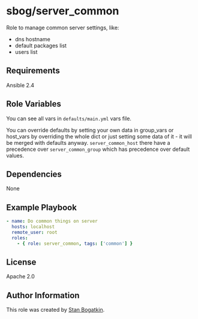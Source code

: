 # sbog/server_common

Role to manage common server settings, like:
* dns hostname
* default packages list
* users list

## Requirements

Ansible 2.4

## Role Variables

You can see all vars in `defaults/main.yml` vars file.

You can override defaults by setting your own data in
group_vars or host_vars by overriding the whole dict or just setting some data
of it - it will be merged with defaults anyway. `server_common_host` there
have a precedence over `server_common_group` which has precedence over default
values.

## Dependencies

None

## Example Playbook

```yaml
- name: Do common things on server
  hosts: localhost
  remote_user: root
  roles:
    - { role: server_common, tags: ['common'] }
```

## License

Apache 2.0

## Author Information

This role was created by [Stan Bogatkin](https://sbog.ru).
